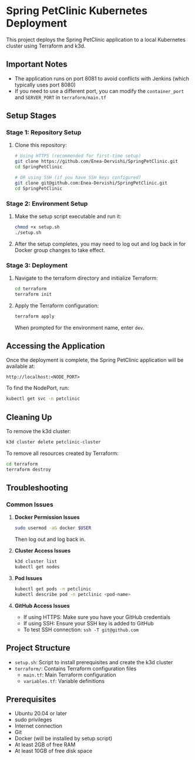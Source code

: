 # Spring PetClinic Kubernetes Deployment

This project deploys the Spring PetClinic application to a local Kubernetes cluster using Terraform and k3d.

## Important Notes

- The application runs on port 8081 to avoid conflicts with Jenkins (which typically uses port 8080)
- If you need to use a different port, you can modify the `container_port` and `SERVER_PORT` in `terraform/main.tf`

## Setup Stages

### Stage 1: Repository Setup
1. Clone this repository:
   ```bash
   # Using HTTPS (recommended for first-time setup)
   git clone https://github.com/Enea-Dervishi/SpringPetClinic.git
   cd SpringPetClinic

   # OR using SSH (if you have SSH keys configured)
   git clone git@github.com:Enea-Dervishi/SpringPetClinic.git
   cd SpringPetClinic
   ```

### Stage 2: Environment Setup
1. Make the setup script executable and run it:
   ```bash
   chmod +x setup.sh
   ./setup.sh
   ```

2. After the setup completes, you may need to log out and log back in for Docker group changes to take effect.

### Stage 3: Deployment
1. Navigate to the terraform directory and initialize Terraform:
   ```bash
   cd terraform
   terraform init
   ```

2. Apply the Terraform configuration:
   ```bash
   terraform apply
   ```
   When prompted for the environment name, enter `dev`.

## Accessing the Application

Once the deployment is complete, the Spring PetClinic application will be available at:
```
http://localhost:<NODE_PORT>
```

To find the NodePort, run:
```bash
kubectl get svc -n petclinic
```

## Cleaning Up

To remove the k3d cluster:
```bash
k3d cluster delete petclinic-cluster
```

To remove all resources created by Terraform:
```bash
cd terraform
terraform destroy
```

## Troubleshooting

### Common Issues

1. **Docker Permission Issues**
   ```bash
   sudo usermod -aG docker $USER
   ```
   Then log out and log back in.

2. **Cluster Access Issues**
   ```bash
   k3d cluster list
   kubectl get nodes
   ```

3. **Pod Issues**
   ```bash
   kubectl get pods -n petclinic
   kubectl describe pod -n petclinic <pod-name>
   ```

4. **GitHub Access Issues**
   - If using HTTPS: Make sure you have your GitHub credentials
   - If using SSH: Ensure your SSH key is added to GitHub
   - To test SSH connection: `ssh -T git@github.com`

## Project Structure

- `setup.sh`: Script to install prerequisites and create the k3d cluster
- `terraform/`: Contains Terraform configuration files
  - `main.tf`: Main Terraform configuration
  - `variables.tf`: Variable definitions

## Prerequisites

- Ubuntu 20.04 or later
- sudo privileges
- Internet connection
- Git
- Docker (will be installed by setup script)
- At least 2GB of free RAM
- At least 10GB of free disk space 